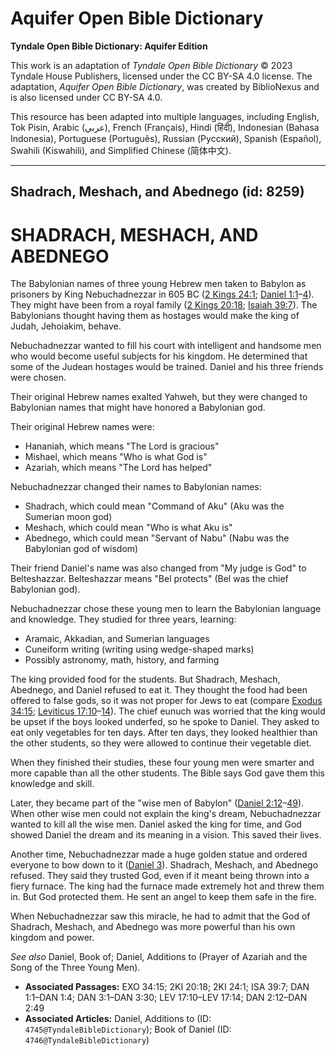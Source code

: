 # Aquifer Open Bible Dictionary

**Tyndale Open Bible Dictionary: Aquifer Edition**

This work is an adaptation of *Tyndale Open Bible Dictionary* © 2023 Tyndale House Publishers, licensed under the CC BY\-SA 4\.0 license. The adaptation, *Aquifer Open Bible Dictionary*, was created by BiblioNexus and is also licensed under CC BY\-SA 4\.0\.

This resource has been adapted into multiple languages, including English, Tok Pisin, Arabic (عربي), French (Français), Hindi (हिंदी), Indonesian (Bahasa Indonesia), Portuguese (Português), Russian (Русский), Spanish (Español), Swahili (Kiswahili), and Simplified Chinese (简体中文).



--------------------------------

## Shadrach, Meshach, and Abednego (id: 8259)

SHADRACH, MESHACH, AND ABEDNEGO
===============================

The Babylonian names of three young Hebrew men taken to Babylon as prisoners by King Nebuchadnezzar in 605 BC ([2 Kings 24:1](https://ref.ly/2Kgs24:1); [Daniel 1:1](https://ref.ly/Dan1:1-Dan1:4)–[4](https://ref.ly/Dan1:1-Dan1:4)). They might have been from a royal family ([2 Kings 20:18](https://ref.ly/2Kgs20:18); [Isaiah 39:7](https://ref.ly/Isa39:7)). The Babylonians thought having them as hostages would make the king of Judah, Jehoiakim, behave. 

Nebuchadnezzar wanted to fill his court with intelligent and handsome men who would become useful subjects for his kingdom. He determined that some of the Judean hostages would be trained. Daniel and his three friends were chosen. 

Their original Hebrew names exalted Yahweh, but they were changed to Babylonian names that might have honored a Babylonian god. 

Their original Hebrew names were:

* Hananiah, which means "The Lord is gracious"
* Mishael, which means "Who is what God is"
* Azariah, which means "The Lord has helped"

Nebuchadnezzar changed their names to Babylonian names:

* Shadrach, which could mean "Command of Aku" (Aku was the Sumerian moon god)
* Meshach, which could mean "Who is what Aku is"
* Abednego, which could mean "Servant of Nabu" (Nabu was the Babylonian god of wisdom)

Their friend Daniel's name was also changed from "My judge is God" to Belteshazzar. Belteshazzar means "Bel protects" (Bel was the chief Babylonian god).

Nebuchadnezzar chose these young men to learn the Babylonian language and knowledge. They studied for three years, learning:

* Aramaic, Akkadian, and Sumerian languages
* Cuneiform writing (writing using wedge\-shaped marks)
* Possibly astronomy, math, history, and farming

The king provided food for the students. But Shadrach, Meshach, Abednego, and Daniel refused to eat it. They thought the food had been offered to false gods, so it was not proper for Jews to eat (compare [Exodus 34:15](https://ref.ly/Exod34:15); [Leviticus 17:10](https://ref.ly/Lev17:10-Lev17:14)–[14](https://ref.ly/Lev17:10-Lev17:14)). The chief eunuch was worried that the king would be upset if the boys looked underfed, so he spoke to Daniel. They asked to eat only vegetables for ten days. After ten days, they looked healthier than the other students, so they were allowed to continue their vegetable diet. 

When they finished their studies, these four young men were smarter and more capable than all the other students. The Bible says God gave them this knowledge and skill.

Later, they became part of the "wise men of Babylon" ([Daniel 2:12](https://ref.ly/Dan2:12-Dan2:49)–[49](https://ref.ly/Dan2:12-Dan2:49)). When other wise men could not explain the king's dream, Nebuchadnezzar wanted to kill all the wise men. Daniel asked the king for time, and God showed Daniel the dream and its meaning in a vision. This saved their lives.

Another time, Nebuchadnezzar made a huge golden statue and ordered everyone to bow down to it ([Daniel 3](https://ref.ly/Dan3:1-Dan3:30)). Shadrach, Meshach, and Abednego refused. They said they trusted God, even if it meant being thrown into a fiery furnace. The king had the furnace made extremely hot and threw them in. But God protected them. He sent an angel to keep them safe in the fire.

When Nebuchadnezzar saw this miracle, he had to admit that the God of Shadrach, Meshach, and Abednego was more powerful than his own kingdom and power.

*See also* Daniel, Book of; Daniel, Additions to (Prayer of Azariah and the Song of the Three Young Men).

* **Associated Passages:** EXO 34:15; 2KI 20:18; 2KI 24:1; ISA 39:7; DAN 1:1–DAN 1:4; DAN 3:1–DAN 3:30; LEV 17:10–LEV 17:14; DAN 2:12–DAN 2:49
* **Associated Articles:** Daniel, Additions to (ID: `4745@TyndaleBibleDictionary`); Book of Daniel (ID: `4746@TyndaleBibleDictionary`)

